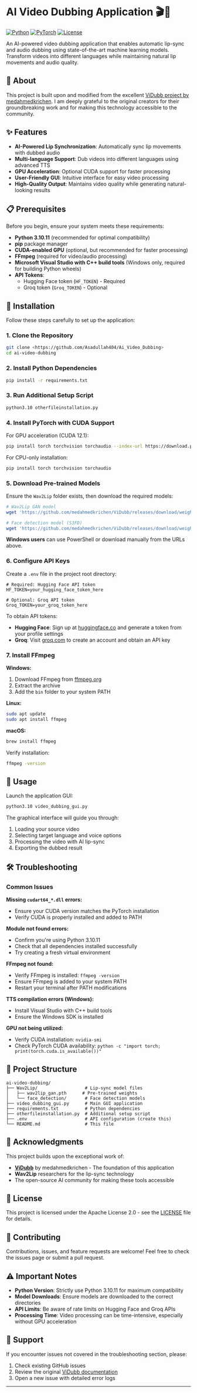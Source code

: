 # AI Video Dubbing Application 🎬🤖

[![Python](https://img.shields.io/badge/python-3.10.11-blue?logo=python&logoColor=white)](https://www.python.org/)
[![PyTorch](https://img.shields.io/badge/PyTorch-1.13-orange?logo=pytorch&logoColor=white)](https://pytorch.org/)
[![License](https://img.shields.io/badge/license-Apache%202.0-green)](LICENSE)

An AI-powered video dubbing application that enables automatic lip-sync and audio dubbing using state-of-the-art machine learning models. Transform videos into different languages while maintaining natural lip movements and audio quality.

## 🌟 About

This project is built upon and modified from the excellent [ViDubb project by medahmedkrichen](https://github.com/medahmedkrichen/ViDubb). I am deeply grateful to the original creators for their groundbreaking work and for making this technology accessible to the community.

## ✨ Features

- **AI-Powered Lip Synchronization**: Automatically sync lip movements with dubbed audio
- **Multi-language Support**: Dub videos into different languages using advanced TTS
- **GPU Acceleration**: Optional CUDA support for faster processing
- **User-Friendly GUI**: Intuitive interface for easy video processing
- **High-Quality Output**: Maintains video quality while generating natural-looking results

## 📋 Prerequisites

Before you begin, ensure your system meets these requirements:

- **Python 3.10.11** (recommended for optimal compatibility)
- **pip** package manager
- **CUDA-enabled GPU** (optional, but recommended for faster processing)
- **FFmpeg** (required for video/audio processing)
- **Microsoft Visual Studio with C++ build tools** (Windows only, required for building Python wheels)
- **API Tokens**:
  - Hugging Face token (`HF_TOKEN`) - Required
  - Groq token (`Groq_TOKEN`) - Optional

## 🚀 Installation

Follow these steps carefully to set up the application:

### 1. Clone the Repository

```bash
git clone <https://github.com/Asadullah404/Ai_Video_Dubbing>
cd ai-video-dubbing
```

### 2. Install Python Dependencies

```bash
pip install -r requirements.txt
```

### 3. Run Additional Setup Script

```bash
python3.10 otherfileinstallation.py
```

### 4. Install PyTorch with CUDA Support

For GPU acceleration (CUDA 12.1):

```bash
pip install torch torchvision torchaudio --index-url https://download.pytorch.org/whl/cu121
```

For CPU-only installation:

```bash
pip install torch torchvision torchaudio
```

### 5. Download Pre-trained Models

Ensure the `Wav2Lip` folder exists, then download the required models:

```bash
# Wav2Lip GAN model
wget 'https://github.com/medahmedkrichen/ViDubb/releases/download/weights2/wav2lip_gan.1.1.pth' -O 'Wav2Lip/wav2lip_gan.pth'

# Face detection model (S3FD)
wget 'https://github.com/medahmedkrichen/ViDubb/releases/download/weights1/s3fd-619a316812.1.1.pth' -O 'Wav2Lip/face_detection/detection/sfd/s3fd.pth'
```

**Windows users** can use PowerShell or download manually from the URLs above.

### 6. Configure API Keys

Create a `.env` file in the project root directory:

```env
# Required: Hugging Face API token
HF_TOKEN=your_hugging_face_token_here

# Optional: Groq API token
Groq_TOKEN=your_groq_token_here
```

To obtain API tokens:
- **Hugging Face**: Sign up at [huggingface.co](https://huggingface.co) and generate a token from your profile settings
- **Groq**: Visit [groq.com](https://groq.com) to create an account and obtain an API key

### 7. Install FFmpeg

**Windows:**
1. Download FFmpeg from [ffmpeg.org](https://ffmpeg.org/download.html)
2. Extract the archive
3. Add the `bin` folder to your system PATH

**Linux:**
```bash
sudo apt update
sudo apt install ffmpeg
```

**macOS:**
```bash
brew install ffmpeg
```

Verify installation:
```bash
ffmpeg -version
```

## 🎯 Usage

Launch the application GUI:

```bash
python3.10 video_dubbing_gui.py
```

The graphical interface will guide you through:
1. Loading your source video
2. Selecting target language and voice options
3. Processing the video with AI lip-sync
4. Exporting the dubbed result

## 🛠️ Troubleshooting

### Common Issues

**Missing `cudart64_*.dll` errors:**
- Ensure your CUDA version matches the PyTorch installation
- Verify CUDA is properly installed and added to PATH

**Module not found errors:**
- Confirm you're using Python 3.10.11
- Check that all dependencies installed successfully
- Try creating a fresh virtual environment

**FFmpeg not found:**
- Verify FFmpeg is installed: `ffmpeg -version`
- Ensure FFmpeg is added to your system PATH
- Restart your terminal after PATH modifications

**TTS compilation errors (Windows):**
- Install Visual Studio with C++ build tools
- Ensure the Windows SDK is installed

**GPU not being utilized:**
- Verify CUDA installation: `nvidia-smi`
- Check PyTorch CUDA availability: `python -c "import torch; print(torch.cuda.is_available())"`

## 📁 Project Structure

```
ai-video-dubbing/
├── Wav2Lip/                  # Lip-sync model files
│   ├── wav2lip_gan.pth      # Pre-trained weights
│   └── face_detection/       # Face detection models
├── video_dubbing_gui.py      # Main GUI application
├── requirements.txt          # Python dependencies
├── otherfileinstallation.py  # Additional setup script
├── .env                      # API configuration (create this)
└── README.md                 # This file
```

## 🙏 Acknowledgments

This project builds upon the exceptional work of:
- **[ViDubb](https://github.com/medahmedkrichen/ViDubb)** by medahmedkrichen - The foundation of this application
- **Wav2Lip** researchers for the lip-sync technology
- The open-source AI community for making these tools accessible

## 📝 License

This project is licensed under the Apache License 2.0 - see the [LICENSE](LICENSE) file for details.

## 🤝 Contributing

Contributions, issues, and feature requests are welcome! Feel free to check the issues page or submit a pull request.

## ⚠️ Important Notes

- **Python Version**: Strictly use Python 3.10.11 for maximum compatibility
- **Model Downloads**: Ensure models are downloaded to the correct directories
- **API Limits**: Be aware of rate limits on Hugging Face and Groq APIs
- **Processing Time**: Video processing can be time-intensive, especially without GPU acceleration

## 📧 Support

If you encounter issues not covered in the troubleshooting section, please:
1. Check existing GitHub issues
2. Review the original [ViDubb documentation](https://github.com/medahmedkrichen/ViDubb)
3. Open a new issue with detailed error logs

---


